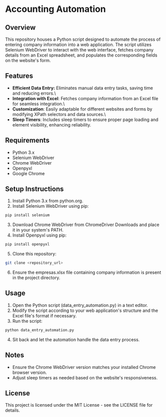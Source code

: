 # Accounting Automation

## Overview

This repository houses a Python script designed to automate the process of entering company information into a web application. The script utilizes Selenium WebDriver to interact with the web interface, fetches company details from an Excel spreadsheet, and populates the corresponding fields on the website's form.

## Features

- **Efficient Data Entry:** Eliminates manual data entry tasks, saving time and reducing errors.\
- **Integration with Excel**: Fetches company information from an Excel file for seamless integration.\
- **Customization**: Easily adaptable for different websites and forms by modifying XPath selectors and data sources.\
- **Sleep Timers**: Includes sleep timers to ensure proper page loading and element visibility, enhancing reliability.

## Requirements

- Python 3.x
- Selenium WebDriver
- Chrome WebDriver
- Openpyxl
- Google Chrome

## Setup Instructions

1. Install Python 3.x from python.org.
2. Install Selenium WebDriver using pip:
```bash
pip install selenium
```
3. Download Chrome WebDriver from ChromeDriver Downloads and place it in your system's PATH.
4. Install Openpyxl using pip:
```bash
pip install openpyxl
```
5. Clone this repository:

```bash
git clone <repository_url>
```
6. Ensure the empresas.xlsx file containing company information is present in the project directory.

## Usage

1. Open the Python script (data_entry_automation.py) in a text editor.
2. Modify the script according to your web application's structure and the Excel file's format if necessary.
3. Run the script:
```bash
python data_entry_automation.py
```
4. Sit back and let the automation handle the data entry process.

## Notes

- Ensure the Chrome WebDriver version matches your installed Chrome browser version.
- Adjust sleep timers as needed based on the website's responsiveness.

## License

This project is licensed under the MIT License - see the LICENSE file for details.
